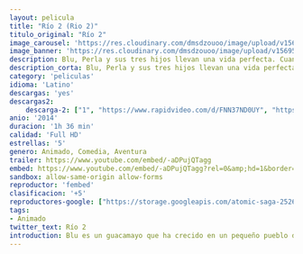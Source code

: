 ```yaml
---
layout: pelicula
title: "Río 2 (Rio 2)"
titulo_original: "Río 2" 
image_carousel: 'https://res.cloudinary.com/dmsdzouoo/image/upload/v1569558300/rio2-min_1_a0btcb.jpg'
image_banner: 'https://res.cloudinary.com/dmsdzouoo/image/upload/v1569558302/rio2-min_lkwogn.jpg'
description: Blu, Perla y sus tres hijos llevan una vida perfecta. Cuando Perla decide que los niños tienen que aprender a vivir como auténticas aves, insiste en que la familia se aventure a viajar al Amazonas. Mientras Blu trata de encajar con sus nuevos vecinos, le preocupa la posibilidad de perder a Perla y a los chicos ante la llamada de la selva.
description_corta: Blu, Perla y sus tres hijos llevan una vida perfecta. Cuando Perla decide que los niños tienen que aprender a vivir como auténticas aves, insiste en que la familia se aventure a viajar al Amazonas. Mientras Blu trata de encajar con sus nuevos vecinos, le preocupa la posibilidad de perder a Perla y a los chicos ante la llamada de la selva.
category: 'peliculas'
idioma: 'Latino'
descargas: 'yes'
descargas2:
    descarga-2: ["1", "https://www.rapidvideo.com/d/FNN37ND0UY", "https://www.google.com/s2/favicons?domain=www.rapidvideo.com","RapidVideo","https://res.cloudinary.com/imbriitneysam/image/upload/v1541473684/mexico.png", "Latino", "Full HD"]
anio: '2014'
duracion: '1h 36 min'
calidad: 'Full HD'
estrellas: '5'
genero: Animado, Comedia, Aventura
trailer: https://www.youtube.com/embed/-aDPujQTagg
embed: https://www.youtube.com/embed/-aDPujQTagg?rel=0&amp;hd=1&border=0&wmode=opaque&enablejsapi=1&modestbranding=1&controls=1&showinfo=1
sandbox: allow-same-origin allow-forms
reproductor: 'fembed'
clasificacion: '+5'
reproductores-google: ["https://storage.googleapis.com/atomic-saga-252618.appspot.com/T0wwQ3lrV2xERGV6S2RnbU85eExXdz09.mp4"]
tags:
- Animado
twitter_text: Río 2
introduction: Blu es un guacamayo que ha crecido en un pequeño pueblo de Minnesota en EEUU, un buen día se entera que es el último espécimen macho de su especie. Es entonces cuando Blu y su dueña, compañera y protectora Linda, deciden tomar rumbo a Rio de Janeiro para conocer a
---
```












